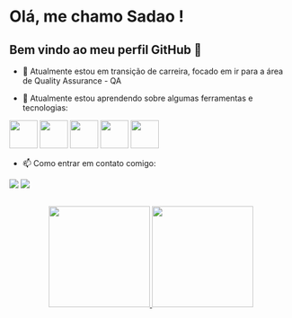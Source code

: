 # Olá, me chamo Sadao ! 
## Bem vindo ao meu perfil GitHub 👋

- 🔭 Atualmente estou em transição de carreira, focado em ir para a área de Quality Assurance - QA



- 🌱 Atualmente estou aprendendo sobre algumas ferramentas e tecnologias:

<img loading="lazy" src="https://cdn.jsdelivr.net/gh/devicons/devicon/icons/git/git-original.svg" width="50" height="50"/>  <img loading="lazy" src="https://cdn.jsdelivr.net/gh/devicons/devicon@latest/icons/github/github-original.svg" width="50" height="50"/>  <img loading="lazy" src="https://cdn.jsdelivr.net/gh/devicons/devicon@latest/icons/cypressio/cypressio-original.svg" width="50" height="50"/>  <img loading="lazy" src="https://cdn.jsdelivr.net/gh/devicons/devicon@latest/icons/visualstudio/visualstudio-original.svg" width="50" height="50"/>   <img loading="lazy" src="https://cdn.jsdelivr.net/gh/devicons/devicon@latest/icons/javascript/javascript-original.svg" width="50" height="50"/>



- 📫 Como entrar em contato comigo:
<div>
<a href = "sadaott@gmail.com"><img loading="lazy" src="https://img.shields.io/badge/Gmail-D14836?style=for-the-badge&logo=gmail&logoColor=white" target="_blank"></a>
<a href="https://www.linkedin.com/in/sadaott" target="_blank"><img loading="lazy" src="https://img.shields.io/badge/-LinkedIn-%230077B5?style=for-the-badge&logo=linkedin&logoColor=white" target="_blank"></a>   
</div>


##
<p align="center">
<a href="https://github.com/SadaoTT">
  <img height="180em" src="https://github-readme-stats-eight-theta.vercel.app/api?username=SadaoTT&show_icons=true&theme=algolia&include_all_commits=true&count_private=true"/>
  <img height="180em" src="https://github-readme-stats-eight-theta.vercel.app/api/top-langs/?username=SadaoTT&layout=compact&langs_count=8&theme=algolia"/>
</a>
</p>
